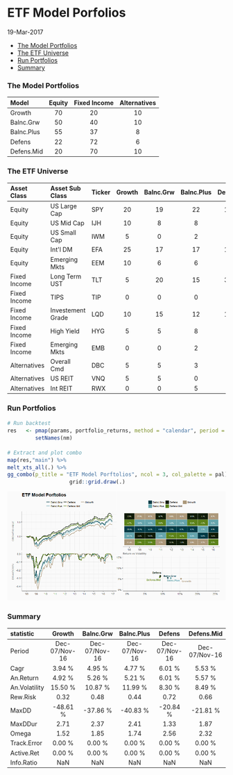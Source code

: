 ETF Model Porfolios
================
19-Mar-2017

-   [The Model Portfolios](#the-model-portfolios)
-   [The ETF Universe](#the-etf-universe)
-   [Run Portfolios](#run-portfolios)
-   [Summary](#summary)

### The Model Portfolios

| Model      | Equity | Fixed Income | Alternatives |
|:-----------|:------:|:------------:|:------------:|
| Growth     |   70   |      20      |      10      |
| Balnc.Grw  |   50   |      40      |      10      |
| Balnc.Plus |   55   |      37      |       8      |
| Defens     |   22   |      72      |       6      |
| Defens.Mid |   20   |      70      |      10      |

### The ETF Universe

| Asset Class  | Asset Sub Class   | Ticker | Growth | Balnc.Grw | Balnc.Plus | Defens | Defens.Mid |
|:-------------|:------------------|:-------|:------:|:---------:|:----------:|:------:|:----------:|
| Equity       | US Large Cap      | SPY    |   20   |     19    |     22     |   10   |     10     |
| Equity       | US Mid Cap        | IJH    |   10   |     8     |      8     |    0   |      0     |
| Equity       | US Small Cap      | IWM    |    5   |     0     |      2     |    0   |      0     |
| Equity       | Int'l DM          | EFA    |   25   |     17    |     17     |   10   |     10     |
| Equity       | Emerging Mkts     | EEM    |   10   |     6     |      6     |    2   |      0     |
| Fixed Income | Long Term UST     | TLT    |    5   |     20    |     15     |   36   |     40     |
| Fixed Income | TIPS              | TIP    |    0   |     0     |      0     |    5   |      5     |
| Fixed Income | Investement Grade | LQD    |   10   |     15    |     12     |   17   |     17     |
| Fixed Income | High Yield        | HYG    |    5   |     5     |      8     |    8   |      8     |
| Fixed Income | Emerging Mkts     | EMB    |    0   |     0     |      2     |    6   |      0     |
| Alternatives | Overall Cmd       | DBC    |    5   |     5     |      3     |    0   |      0     |
| Alternatives | US REIT           | VNQ    |    5   |     5     |      0     |    6   |      0     |
| Alternatives | Int REIT          | RWX    |    0   |     0     |      5     |    0   |     10     |

### Run Portfolios

``` r
# Run backtest
res   <- pmap(params, portfolio_returns, method = "calendar", period = "months") %>% 
         setNames(nm)

# Extract and plot combo
map(res,"main") %>% 
melt_xts_all(.) %>% 
gg_combo(p_title = "ETF Model Porftolios", ncol = 3, col_palette = pal) %>%
                    grid::grid.draw(.)
```

![](aaR_models_files/figure-markdown_github/model-1.png)

### Summary

| statistic     |     Growth    |   Balnc.Grw   |   Balnc.Plus  |     Defens    |   Defens.Mid  |
|:--------------|:-------------:|:-------------:|:-------------:|:-------------:|:-------------:|
| Period        | Dec-07/Nov-16 | Dec-07/Nov-16 | Dec-07/Nov-16 | Dec-07/Nov-16 | Dec-07/Nov-16 |
| Cagr          |     3.94 %    |     4.95 %    |     4.77 %    |     6.01 %    |     5.53 %    |
| An.Return     |     4.92 %    |     5.26 %    |     5.21 %    |     6.01 %    |     5.57 %    |
| An.Volatility |    15.50 %    |    10.87 %    |    11.99 %    |     8.30 %    |     8.49 %    |
| Rew.Risk      |      0.32     |      0.48     |      0.44     |      0.72     |      0.66     |
| MaxDD         |    -48.61 %   |    -37.86 %   |    -40.83 %   |    -20.84 %   |    -21.81 %   |
| MaxDDur       |      2.71     |      2.37     |      2.41     |      1.33     |      1.87     |
| Omega         |      1.52     |      1.85     |      1.74     |      2.56     |      2.32     |
| Track.Error   |     0.00 %    |     0.00 %    |     0.00 %    |     0.00 %    |     0.00 %    |
| Active.Ret    |     0.00 %    |     0.00 %    |     0.00 %    |     0.00 %    |     0.00 %    |
| Info.Ratio    |      NaN      |      NaN      |      NaN      |      NaN      |      NaN      |
